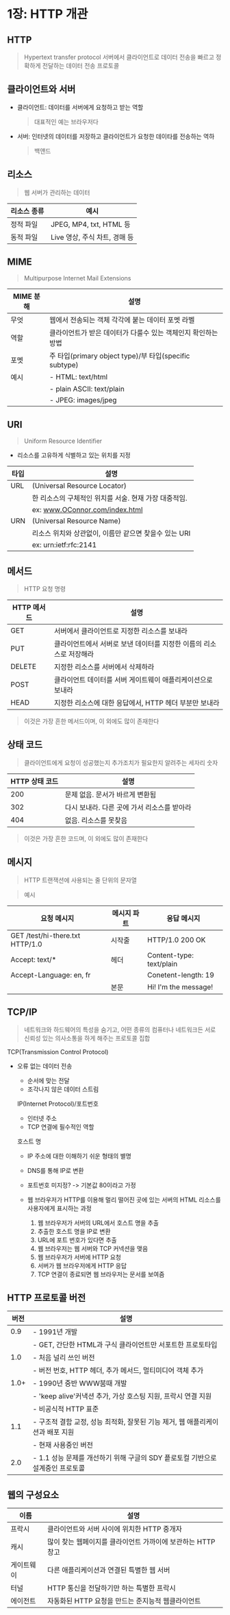 # 1장: HTTP 개관

## HTTP
> Hypertext transfer protocol
	서버에서 클라이언트로 데이터 전송을 빠르고 정확하게 전달하는 데이터 전송 프로토콜

## 클라이언트와 서버
- 클라이언트: 데이터를 서버에게 요청하고 받는 역할 
	> 대표적인 예는 브라우저다
- 서버: 인터넷의 데이터를 저장하고 클라이언트가 요청한 데이타를 전송하는 역하	
	> 백앤드

## 리소스
> 웹 서버가 관리하는 데이터

|리소스 종류|예시| 
| ----- | ---------------------------- |
| 정적 파일 | JPEG, MP4, txt, HTML 등 |
| 동적 파일 | Live 영상, 주식 차트, 경매 등 |

## MIME
> Multipurpose Internet Mail Extensions

|MIME 분해|설명| 
| -- | --------------------------------------------------------- |
| 무엇 | 웹에서 전송되는 객체 각각에 붙는 데이터 포멧 라벨 |
| 역할 | 클라이언트가 받은 데이터가 다룰수 있는 객체인지 확인하는 방법 |
| 포멧 | 주 타입(primary object type)/부 타입(specific subtype) |
| 예시 | - HTML: text/html
| |	- plain ASCII: text/plain	
| |	- JPEG: images/jpeg |

## URI
> Uniform Resource Identifier
- 리소스를 고유하게 식별하고 있는 위치를 지정

|타입|설명|
| --- |------------------------------------------------ |
| URL | (Universal Resource Locator) |
| |		한 리소스의 구체적인 위치를 서술. 현재 가장 대중적임. |
| | ex: www.OConnor.com/index.html |
| URN | (Universal Resource Name) |
| |		리소스 위치와 상관없이, 이름만 같으면 찾을수 있는 URI |
| |	 	ex: urn:ietf:rfc:2141 |

## 메서드
> HTTP 요청 명령

|HTTP 메서드|설명|
| ------ | --------------------------------------------------------- |
| GET | 서버에서 클라이언트로 지정한 리소스를 보내라 |
| PUT |	클라이언트에서 서버로 보낸 데이터를 지정한 이름의 리소스로 저장해라 |
| DELETE | 지정한 리소스를 서버에서 삭제하라 |
| POST | 클라이언트 데이터를 서버 게이트웨이 애플리케이션으로 보내라 |
| HEAD | 지정한 리소스에 대한 응답에서, HTTP 헤더 부분만 보내라 |
> 이것은 가장 흔한 메서드이며, 이 외에도 많이 존재한다 

## 상태 코드 
> 클라이언트에게 요청이 성공했는지 추가조치가 필요한지 알려주는 세자리 숫자

|HTTP 상태 코드|설명|
| --- | ---------------------------------------- |
| 200 | 문제 없음. 문서가 바르게 변환됨 |
| 302 | 다시 보내라. 다른 곳에 가서 리소스를 받아라 |
| 404 | 없음. 리소스를 못찾음 |
> 이것은 가장 흔한 코드며, 이 외에도 많이 존재한다

## 메시지 
> HTTP 트랜잭션에 사용되는 줄 단위의 문자열 
	
> 예시

|요청 메시지|메시지 파트|응답 메시지|
| -------------------------------- | --- | ---------------- |
| GET /test/hi-there.txt HTTP/1.0 | 시작줄 | HTTP/1.0 200 OK |
| Accept: text/* | 헤더 | Content-type: text/plain |
| Accept-Language: en, fr | | Conetent-length: 19 |
| | 본문 | Hi! I'm the message! |

## TCP/IP
> 네트워크와 하드웨어의 특성을 숨기고, 어떤 종류의 컴퓨터나 네트워크든 서로 신뢰성 있는 의사소통을 하게 해주는 프로토콜 집합
	
TCP(Transmission Control Protocol)
 - 오류 없는 데이터 전송
	 - 순서에 맞는 전달
	 - 조각나지 않은 데이터 스트림
	
	IP(Internet Protocol)/포트번호
	 - 인터넷 주소
	 - TCP 연결에 필수적인 역할
	
	호스트 명
	 - IP 주소에 대한 이해하기 쉬운 형태의 별명
	 - DNS를 통해 IP로 변환
	 - 포트번호 미지정? -> 기본값 80이라고 가정
	
	- 웹 브라우저가 HTTP를 이용해 멀리 떨어진 곳에 있는 서버의 HTML 리소스를 사용자에게 표시하는 과정
  	  1. 웹 브라우저가 서버의 URL에서 호스트 명을 추출
  	  2. 추출한 호스트 명을 IP로 변환
 	  3. URL에 포트 번호가 있다면 추출
  	  4. 웹 브라우저는 웹 서버와 TCP 커넥션을 맺음
 	  5. 웹 브라우저가 서버에 HTTP 요청
 	  6. 서버가 웹 브라우저에게 HTTP 응답
 	  7. TCP 연결이 종료되면 웹 브라우저는 문서를 보여줌

## HTTP 프로토콜 버전
	
|버전|설명|
| ---- | ------------------------------------------------------------------------ |
| 0.9 | - 1991년 개발 |
| |	- GET, 간단한 HTML과 구식 클라이언트만 서포트한 프로토타입 |
| 1.0 | - 처음 널리 쓰인 버전 |
| | 	- 버전 번호, HTTP 헤더, 추가 메서드, 멀티미디어 객체 추가 |
| 1.0+ | - 1990년 중반 WWW붐때 개발 |
| | - 'keep alive'커낵션 추가, 가상 호스팅 지원, 프락시 연결 지원 |
| | - 비공식적 HTTP 표준 |
| 1.1 | - 구조적 결함 교정, 성능 최적화, 잘못된 기능 제거, 웹 애플리케이션과 배포 지원 |
| | - 현재 사용중인 버전 |
| 2.0 | - 1.1 성능 문제를 개선하기 위해 구글의 SDY 픝로토컬 기반으로 설계중인 프로토콜 |

	
## 웹의 구성요소

|이름|설명|
| ----- | --- |
| 프락시 | 클라이언트와 서버 사이에 위치한 HTTP 중개자 |
| 캐시 | 많이 찾는 웹페이지를 클라이언트 가까이에 보관하는 HTTP 창고 |
| 게이트웨이 | 다른 애플리케이션과 연결된 특별한 웹 서버 |
| 터널 | HTTP 통신을 전달하기만 하는 특별한 프락시 |
| 에이전트 | 자동화된 HTTP 요청을 만드는 준지능적 웹클라이언트 |
